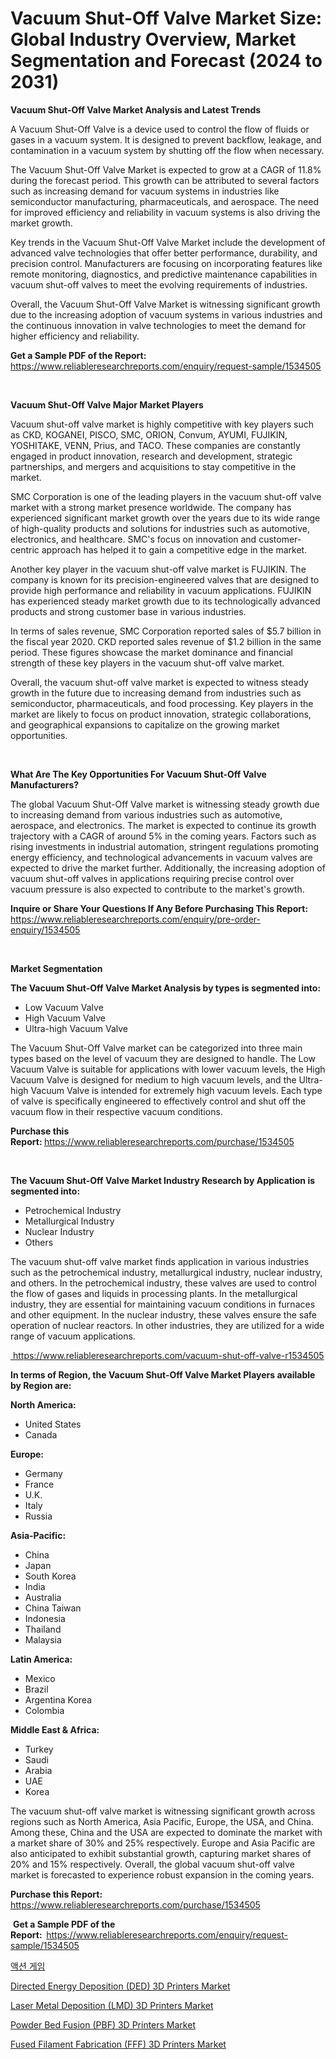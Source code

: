<p><h1>Vacuum Shut-Off Valve Market Size: Global Industry Overview, Market Segmentation and Forecast (2024 to 2031)</h1></p><p><strong>Vacuum Shut-Off Valve Market Analysis and Latest Trends</strong></p>
<p><p>A Vacuum Shut-Off Valve is a device used to control the flow of fluids or gases in a vacuum system. It is designed to prevent backflow, leakage, and contamination in a vacuum system by shutting off the flow when necessary.</p><p>The Vacuum Shut-Off Valve Market is expected to grow at a CAGR of 11.8% during the forecast period. This growth can be attributed to several factors such as increasing demand for vacuum systems in industries like semiconductor manufacturing, pharmaceuticals, and aerospace. The need for improved efficiency and reliability in vacuum systems is also driving the market growth.</p><p>Key trends in the Vacuum Shut-Off Valve Market include the development of advanced valve technologies that offer better performance, durability, and precision control. Manufacturers are focusing on incorporating features like remote monitoring, diagnostics, and predictive maintenance capabilities in vacuum shut-off valves to meet the evolving requirements of industries.</p><p>Overall, the Vacuum Shut-Off Valve Market is witnessing significant growth due to the increasing adoption of vacuum systems in various industries and the continuous innovation in valve technologies to meet the demand for higher efficiency and reliability.</p></p>
<p><strong>Get a Sample PDF of the Report:&nbsp;</strong> <a href="https://www.reliableresearchreports.com/enquiry/request-sample/1534505">https://www.reliableresearchreports.com/enquiry/request-sample/1534505</a></p>
<p>&nbsp;</p>
<p><strong>Vacuum Shut-Off Valve Major Market Players</strong></p>
<p><p>Vacuum shut-off valve market is highly competitive with key players such as CKD, KOGANEI, PISCO, SMC, ORION, Convum, AYUMI, FUJIKIN, YOSHITAKE, VENN, Prius, and TACO. These companies are constantly engaged in product innovation, research and development, strategic partnerships, and mergers and acquisitions to stay competitive in the market.</p><p>SMC Corporation is one of the leading players in the vacuum shut-off valve market with a strong market presence worldwide. The company has experienced significant market growth over the years due to its wide range of high-quality products and solutions for industries such as automotive, electronics, and healthcare. SMC's focus on innovation and customer-centric approach has helped it to gain a competitive edge in the market.</p><p>Another key player in the vacuum shut-off valve market is FUJIKIN. The company is known for its precision-engineered valves that are designed to provide high performance and reliability in vacuum applications. FUJIKIN has experienced steady market growth due to its technologically advanced products and strong customer base in various industries.</p><p>In terms of sales revenue, SMC Corporation reported sales of $5.7 billion in the fiscal year 2020. CKD reported sales revenue of $1.2 billion in the same period. These figures showcase the market dominance and financial strength of these key players in the vacuum shut-off valve market.</p><p>Overall, the vacuum shut-off valve market is expected to witness steady growth in the future due to increasing demand from industries such as semiconductor, pharmaceuticals, and food processing. Key players in the market are likely to focus on product innovation, strategic collaborations, and geographical expansions to capitalize on the growing market opportunities.</p></p>
<p>&nbsp;</p>
<p><strong>What Are The Key Opportunities For Vacuum Shut-Off Valve Manufacturers?</strong></p>
<p><p>The global Vacuum Shut-Off Valve market is witnessing steady growth due to increasing demand from various industries such as automotive, aerospace, and electronics. The market is expected to continue its growth trajectory with a CAGR of around 5% in the coming years. Factors such as rising investments in industrial automation, stringent regulations promoting energy efficiency, and technological advancements in vacuum valves are expected to drive the market further. Additionally, the increasing adoption of vacuum shut-off valves in applications requiring precise control over vacuum pressure is also expected to contribute to the market's growth.</p></p>
<p><strong>Inquire or Share Your Questions If Any Before Purchasing This Report:</strong> <a href="https://www.reliableresearchreports.com/enquiry/pre-order-enquiry/1534505">https://www.reliableresearchreports.com/enquiry/pre-order-enquiry/1534505</a></p>
<p>&nbsp;</p>
<p><strong>Market Segmentation</strong></p>
<p><strong>The Vacuum Shut-Off Valve Market Analysis by types is segmented into:</strong></p>
<p><ul><li>Low Vacuum Valve</li><li>High Vacuum Valve</li><li>Ultra-high Vacuum Valve</li></ul></p>
<p><p>The Vacuum Shut-Off Valve market can be categorized into three main types based on the level of vacuum they are designed to handle. The Low Vacuum Valve is suitable for applications with lower vacuum levels, the High Vacuum Valve is designed for medium to high vacuum levels, and the Ultra-high Vacuum Valve is intended for extremely high vacuum levels. Each type of valve is specifically engineered to effectively control and shut off the vacuum flow in their respective vacuum conditions.</p></p>
<p><strong>Purchase this Report:&nbsp;</strong><a href="https://www.reliableresearchreports.com/purchase/1534505">https://www.reliableresearchreports.com/purchase/1534505</a></p>
<p>&nbsp;</p>
<p><strong>The Vacuum Shut-Off Valve Market Industry Research by Application is segmented into:</strong></p>
<p><ul><li>Petrochemical Industry</li><li>Metallurgical Industry</li><li>Nuclear Industry</li><li>Others</li></ul></p>
<p><p>The vacuum shut-off valve market finds application in various industries such as the petrochemical industry, metallurgical industry, nuclear industry, and others. In the petrochemical industry, these valves are used to control the flow of gases and liquids in processing plants. In the metallurgical industry, they are essential for maintaining vacuum conditions in furnaces and other equipment. In the nuclear industry, these valves ensure the safe operation of nuclear reactors. In other industries, they are utilized for a wide range of vacuum applications.</p></p>
<p><a href="https://www.reliableresearchreports.com/vacuum-shut-off-valve-r1534505">&nbsp;https://www.reliableresearchreports.com/vacuum-shut-off-valve-r1534505</a></p>
<p><strong>In terms of Region, the Vacuum Shut-Off Valve Market Players available by Region are:</strong></p>
<p>
    <p> <strong> North America: </strong>
        <ul>
            <li>United States</li>
            <li>Canada</li>
        </ul>
        </p> 
    <p> <strong> Europe: </strong>
        <ul>
            <li>Germany</li>
            <li>France</li>
            <li>U.K.</li>
            <li>Italy</li>
            <li>Russia</li>
        </ul>
        </p> 
    <p> <strong> Asia-Pacific: </strong>
        <ul>
            <li>China</li>
            <li>Japan</li>
            <li>South Korea</li>
            <li>India</li>
            <li>Australia</li>
            <li>China Taiwan</li>
            <li>Indonesia</li>
            <li>Thailand</li>
            <li>Malaysia</li>
        </ul>
        </p> 
    <p> <strong> Latin America: </strong>
        <ul>
            <li>Mexico</li>
            <li>Brazil</li>
            <li>Argentina Korea</li>
            <li>Colombia</li>
        </ul>
        </p> 
    <p> <strong> Middle East & Africa: </strong>
        <ul>
            <li>Turkey</li>
            <li>Saudi</li>
            <li>Arabia</li>
            <li>UAE</li>
            <li>Korea</li>
        </ul>
    </p>
    </p>
<p><p>The vacuum shut-off valve market is witnessing significant growth across regions such as North America, Asia Pacific, Europe, the USA, and China. Among these, China and the USA are expected to dominate the market with a market share of 30% and 25% respectively. Europe and Asia Pacific are also anticipated to exhibit substantial growth, capturing market shares of 20% and 15% respectively. Overall, the global vacuum shut-off valve market is forecasted to experience robust expansion in the coming years.</p></p>
<p><strong>Purchase this Report: </strong><a href="https://www.reliableresearchreports.com/purchase/1534505">https://www.reliableresearchreports.com/purchase/1534505</a></p>
<p>&nbsp;<strong>Get a Sample PDF of the Report:&nbsp;&nbsp;</strong><a href="https://www.reliableresearchreports.com/enquiry/request-sample/1534505">https://www.reliableresearchreports.com/enquiry/request-sample/1534505</a></p>
<p><strong></strong></p>
<p><p><a href="https://github.com/tasfiyaj85/Market-Research-Report-List-2/blob/main/630219970078.md">액션 게임</a></p><p><a href="https://github.com/yazulaeha/Market-Research-Report-List-1/blob/main/directed-energy-deposition-ded-3d-printers-market.md">Directed Energy Deposition (DED) 3D Printers Market</a></p><p><a href="https://github.com/HowardDelgaXXfnf/Market-Research-Report-List-1/blob/main/laser-metal-deposition-lmd-3d-printers-market.md">Laser Metal Deposition (LMD) 3D Printers Market</a></p><p><a href="https://github.com/rionkhanvai01/Market-Research-Report-List-1/blob/main/powder-bed-fusion-pbf-3d-printers-market.md">Powder Bed Fusion (PBF) 3D Printers Market</a></p><p><a href="https://github.com/nandosuryapratama/Market-Research-Report-List-1/blob/main/fused-filament-fabrication-fff-3d-printers-market.md">Fused Filament Fabrication (FFF) 3D Printers Market</a></p></p>